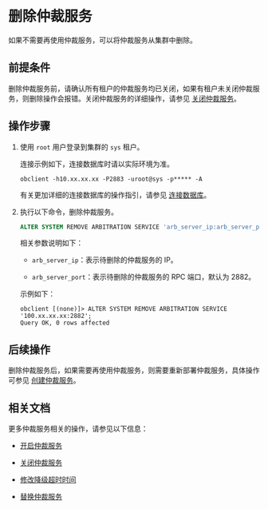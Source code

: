 # 删除仲裁服务

如果不需要再使用仲裁服务，可以将仲裁服务从集群中删除。

## 前提条件

删除仲裁服务前，请确认所有租户的仲裁服务均已关闭，如果有租户未关闭仲裁服务，则删除操作会报错。关闭仲裁服务的详细操作，请参见 [关闭仲裁服务](2.disable-the-arbitration-service.md)。

## 操作步骤

1. 使用 `root` 用户登录到集群的 `sys` 租户。

   连接示例如下，连接数据库时请以实际环境为准。

   ```shell
   obclient -h10.xx.xx.xx -P2883 -uroot@sys -p***** -A
   ```

   有关更加详细的连接数据库的操作指引，请参见 [连接数据库](../../../3.develop/1.application-development-of-mysql-mode/1.database-connection-with-client-of-mysql-mode/1.connection-methods-overview-of-mysql-mode.md)。

2. 执行以下命令，删除仲裁服务。

   ```sql
   ALTER SYSTEM REMOVE ARBITRATION SERVICE 'arb_server_ip:arb_server_port';
   ```

   相关参数说明如下：

   * `arb_server_ip`：表示待删除的仲裁服务的 IP。

   * `arb_server_port`：表示待删除的仲裁服务的 RPC 端口，默认为 2882。

   示例如下：

   ```shell
   obclient [(none)]> ALTER SYSTEM REMOVE ARBITRATION SERVICE '100.xx.xx.xx:2882';
   Query OK, 0 rows affected
   ```

## 后续操作

删除仲裁服务后，如果需要再使用仲裁服务，则需要重新部署仲裁服务，具体操作可参见 [创建仲裁服务](链接暂时无法添加)。

## 相关文档

更多仲裁服务相关的操作，请参见以下信息：

* [开启仲裁服务](1.enable-the-arbitration-service.md)

* [关闭仲裁服务](2.disable-the-arbitration-service.md)

* [修改降级超时时间](3.modify-the-degradation-timeout.md)

* [替换仲裁服务](4.replace-the-arbitration-service.md)